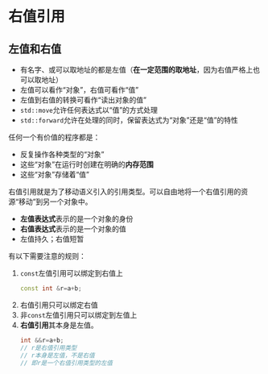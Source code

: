 # 右值引用

## 左值和右值
- 有名字、或可以取地址的都是左值（**在一定范围的取地址**，因为右值严格上也可以取地址）
- 左值可以看作“对象”，右值可看作“值”
- 左值到右值的转换可看作“读出对象的值”
- `std::move`允许任何表达式以“值”的方式处理
- `std::forward`允许在处理的同时，保留表达式为“对象”还是“值”的特性

任何一个有价值的程序都是：
- 反复操作各种类型的“对象”
- 这些“对象”在运行时创建在明确的**内存范围**
- 这些“对象”存储着“值”

右值引用就是为了移动语义引入的引用类型。可以自由地将一个右值引用的资源“移动”到另一个对象中。

- **左值表达式**表示的是一个对象的身份
- **右值表达式**表示的是一个对象的值
- 左值持久；右值短暂


有以下需要注意的规则：
1. `const`左值引用可以绑定到右值上
    ```c++
    const int &r=a+b;
    ```
2. 右值引用只可以绑定右值
3. 非`const`左值引用只可以绑定到左值上
4. **右值引用**其本身是左值。
    ```c++
    int &&r=a+b;
    // r是右值引用类型
    // r本身是左值，不是右值
    // 即r是一个右值引用类型的左值
    ```
